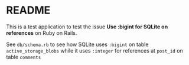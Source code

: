 # README

This is a test application to test the issue **Use :bigint for SQLite on references** on Ruby on Rails.

See `db/schema.rb` to see how SQLite uses `:bigint` on table `active_storage_blobs` while it uses `:integer` for references at `post_id` on table `comments`

